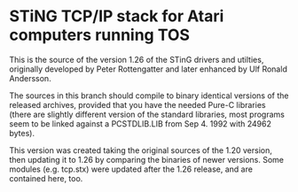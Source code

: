 # STiNG TCP/IP stack for Atari computers running TOS

This is the source of the version 1.26 of the STinG
drivers and utilties, originally developed by
Peter Rottengatter and later enhanced by Ulf Ronald Andersson.

The sources in this branch should compile to binary
identical versions of the released archives, provided
that you have the needed Pure-C libraries
(there are slightly different version of the standard libraries,
most programs seem to be linked against a PCSTDLIB.LIB
from Sep 4. 1992 with 24962 bytes).

This version was created taking the original sources of
the 1.20 version, then updating it to 1.26 by comparing
the binaries of newer versions. Some modules (e.g. tcp.stx)
were updated after the 1.26 release, and are contained here, too.
